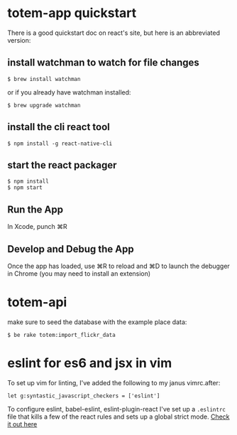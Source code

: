totem-app quickstart
====================

There is a good quickstart doc on react's site, but here is an
abbreviated version:

install watchman to watch for file changes
------------------------------------------

    
    $ brew install watchman

or if you already have watchman installed:

    $ brew upgrade watchman


install the cli react tool
--------------------------

    $ npm install -g react-native-cli

start the react packager
-------------------------

    $ npm install
    $ npm start

Run the App
-----------
In Xcode, punch ⌘R

Develop and Debug the App
-------------------------

Once the app has loaded, use ⌘R to reload and ⌘D to launch the
debugger in Chrome (you may need to install an extension)

totem-api
=========

make sure to seed the database with the example place data:

    $ be rake totem:import_flickr_data

eslint for es6 and jsx in vim
=============================

To set up vim for linting, I've added the following to my janus
vimrc.after:

```
let g:syntastic_javascript_checkers = ['eslint']
```

To configure eslint, babel-eslint, eslint-plugin-react I've set up a
`.eslintrc` file that kills a few of the react rules and sets up a
global strict mode. [Check it out
here](https://bitbucket.org/svevang/dotfiles/raw/c7525e1584649485c0e8498465cce19be02c06af/.eslintrc)
